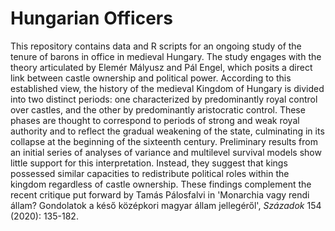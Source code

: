 # Hungarian Officers
This repository contains data and R scripts for an ongoing study of the tenure of barons in office in medieval Hungary. The study engages with the theory articulated by Elemér Mályusz and Pál Engel, which posits a direct link between castle ownership and political power. According to this established view, the history of the medieval Kingdom of Hungary is divided into two distinct periods: one characterized by predominantly royal control over castles, and the other by predominantly aristocratic control. These phases are thought to correspond to periods of strong and weak royal authority and to reflect the gradual weakening of the state, culminating in its collapse at the beginning of the sixteenth century. Preliminary results from an initial series of analyses of variance and multilevel survival models show little support for this interpretation. Instead, they suggest that kings possessed similar capacities to redistribute political roles within the kingdom regardless of castle ownership. These findings complement the recent critique put forward by Tamás Pálosfalvi in 'Monarchia vagy rendi állam? Gondolatok a késő középkori magyar állam jellegéről', _Századok_ 154 (2020): 135-182.
